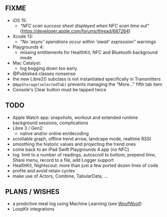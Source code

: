 FIXME
-----

* iOS 15:
  - *"NFC scan success sheet displayed when NFC scan time out"* (https://developer.apple.com/forums/thread/687264)
* Xcode 13:
  - *"No 'async' operations occur within 'await' expression"* warnings
* Playgrounds 4:
  - missing entitlements for HealthKit, NFC and Bluetooth background mode 
* Mac Catalyst:
  - log bogging down too early
* @Published classes nonsense
* the new Libre2() subclass is not instantiated specifically in Transmitters
* `@AppStorage(selectedTab)` prevents managing the "More..." fifth tab item
* Console's Clear button must be tapped twice


TODO
----

* Apple Watch app: snapshots, workout and extended runtime background sessions, complications
* Libre 3 / Gen2:
  - native and/or online en/decoding
* scrollable graph, offline trend arrow, landcape mode, realtime RSSI
* smoothing the historic values and projecting the trend ones
* come back to an iPad Swift Playgrounds 4 app (no NFC)
* log: limit to a number of readings, autoscroll to bottom, prepend time, Share menu, record to a file, add Logger support
* HealthKit, Nightscout: more than just a few ported dozen lines of code
* profile and avoid retain cycles
* make use of Actors, Combine, TabularData, ...


PLANS / WISHES
---------------

* a predictive meal log using Machine Learning (see [WoofWoof](https://github.com/gshaviv/ninety-two))
* LoopKit integrations
